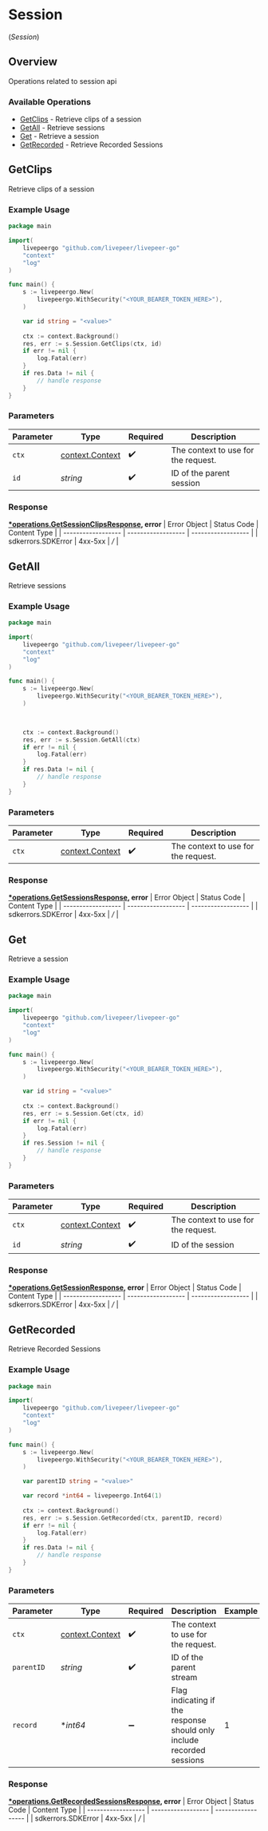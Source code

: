 # Session
(*Session*)

## Overview

Operations related to session api

### Available Operations

* [GetClips](#getclips) - Retrieve clips of a session
* [GetAll](#getall) - Retrieve sessions
* [Get](#get) - Retrieve a session
* [GetRecorded](#getrecorded) - Retrieve Recorded Sessions

## GetClips

Retrieve clips of a session

### Example Usage

```go
package main

import(
	livepeergo "github.com/livepeer/livepeer-go"
	"context"
	"log"
)

func main() {
    s := livepeergo.New(
        livepeergo.WithSecurity("<YOUR_BEARER_TOKEN_HERE>"),
    )

    var id string = "<value>"
    
    ctx := context.Background()
    res, err := s.Session.GetClips(ctx, id)
    if err != nil {
        log.Fatal(err)
    }
    if res.Data != nil {
        // handle response
    }
}
```

### Parameters

| Parameter                                             | Type                                                  | Required                                              | Description                                           |
| ----------------------------------------------------- | ----------------------------------------------------- | ----------------------------------------------------- | ----------------------------------------------------- |
| `ctx`                                                 | [context.Context](https://pkg.go.dev/context#Context) | :heavy_check_mark:                                    | The context to use for the request.                   |
| `id`                                                  | *string*                                              | :heavy_check_mark:                                    | ID of the parent session                              |


### Response

**[*operations.GetSessionClipsResponse](../../models/operations/getsessionclipsresponse.md), error**
| Error Object       | Status Code        | Content Type       |
| ------------------ | ------------------ | ------------------ |
| sdkerrors.SDKError | 4xx-5xx            | */*                |

## GetAll

Retrieve sessions

### Example Usage

```go
package main

import(
	livepeergo "github.com/livepeer/livepeer-go"
	"context"
	"log"
)

func main() {
    s := livepeergo.New(
        livepeergo.WithSecurity("<YOUR_BEARER_TOKEN_HERE>"),
    )


    
    ctx := context.Background()
    res, err := s.Session.GetAll(ctx)
    if err != nil {
        log.Fatal(err)
    }
    if res.Data != nil {
        // handle response
    }
}
```

### Parameters

| Parameter                                             | Type                                                  | Required                                              | Description                                           |
| ----------------------------------------------------- | ----------------------------------------------------- | ----------------------------------------------------- | ----------------------------------------------------- |
| `ctx`                                                 | [context.Context](https://pkg.go.dev/context#Context) | :heavy_check_mark:                                    | The context to use for the request.                   |


### Response

**[*operations.GetSessionsResponse](../../models/operations/getsessionsresponse.md), error**
| Error Object       | Status Code        | Content Type       |
| ------------------ | ------------------ | ------------------ |
| sdkerrors.SDKError | 4xx-5xx            | */*                |

## Get

Retrieve a session

### Example Usage

```go
package main

import(
	livepeergo "github.com/livepeer/livepeer-go"
	"context"
	"log"
)

func main() {
    s := livepeergo.New(
        livepeergo.WithSecurity("<YOUR_BEARER_TOKEN_HERE>"),
    )

    var id string = "<value>"
    
    ctx := context.Background()
    res, err := s.Session.Get(ctx, id)
    if err != nil {
        log.Fatal(err)
    }
    if res.Session != nil {
        // handle response
    }
}
```

### Parameters

| Parameter                                             | Type                                                  | Required                                              | Description                                           |
| ----------------------------------------------------- | ----------------------------------------------------- | ----------------------------------------------------- | ----------------------------------------------------- |
| `ctx`                                                 | [context.Context](https://pkg.go.dev/context#Context) | :heavy_check_mark:                                    | The context to use for the request.                   |
| `id`                                                  | *string*                                              | :heavy_check_mark:                                    | ID of the session                                     |


### Response

**[*operations.GetSessionResponse](../../models/operations/getsessionresponse.md), error**
| Error Object       | Status Code        | Content Type       |
| ------------------ | ------------------ | ------------------ |
| sdkerrors.SDKError | 4xx-5xx            | */*                |

## GetRecorded

Retrieve Recorded Sessions

### Example Usage

```go
package main

import(
	livepeergo "github.com/livepeer/livepeer-go"
	"context"
	"log"
)

func main() {
    s := livepeergo.New(
        livepeergo.WithSecurity("<YOUR_BEARER_TOKEN_HERE>"),
    )

    var parentID string = "<value>"

    var record *int64 = livepeergo.Int64(1)
    
    ctx := context.Background()
    res, err := s.Session.GetRecorded(ctx, parentID, record)
    if err != nil {
        log.Fatal(err)
    }
    if res.Data != nil {
        // handle response
    }
}
```

### Parameters

| Parameter                                                              | Type                                                                   | Required                                                               | Description                                                            | Example                                                                |
| ---------------------------------------------------------------------- | ---------------------------------------------------------------------- | ---------------------------------------------------------------------- | ---------------------------------------------------------------------- | ---------------------------------------------------------------------- |
| `ctx`                                                                  | [context.Context](https://pkg.go.dev/context#Context)                  | :heavy_check_mark:                                                     | The context to use for the request.                                    |                                                                        |
| `parentID`                                                             | *string*                                                               | :heavy_check_mark:                                                     | ID of the parent stream                                                |                                                                        |
| `record`                                                               | **int64*                                                               | :heavy_minus_sign:                                                     | Flag indicating if the response should only include recorded<br/>sessions<br/> | 1                                                                      |


### Response

**[*operations.GetRecordedSessionsResponse](../../models/operations/getrecordedsessionsresponse.md), error**
| Error Object       | Status Code        | Content Type       |
| ------------------ | ------------------ | ------------------ |
| sdkerrors.SDKError | 4xx-5xx            | */*                |
